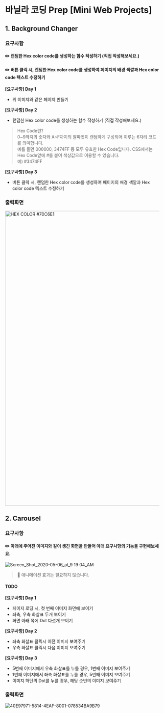 # 바닐라 코딩 Prep [Mini Web Projects]

## 1. Background Changer
### 요구사항
#### ✏️ 랜덤한 Hex color code를 생성하는 함수 작성하기 (직접 작성해보세요.)

#### ✏️ 버튼 클릭 시, 랜덤한 Hex color code를 생성하여 페이지의 배경 색깔과 Hex color code 텍스트 수정하기
**[요구사항] Day 1**
- 위 이미지와 같은 페이지 만들기

**[요구사항] Day 2**
- 랜덤한 Hex color code를 생성하는 함수 작성하기 (직접 작성해보세요.)

> Hex Code란? </br>
0\~9까지의 숫자와 A\~F까지의 알파벳이 랜덤하게 구성되어 이루는 6자리 코드를 의미합니다. </br>예를 들면 000000, 3474FF 등 모두 유효한 Hex Code입니다. CSS에서는 Hex Code앞에 #를 붙여 색상값으로 이용할 수 있습니다. </br>
예) #3474FF

**[요구사항] Day 3**
- 버튼 클릭 시, 랜덤한 Hex color code를 생성하여 페이지의 배경 색깔과 Hex color code 텍스트 수정하기

### 출력화면

<img width="961" alt="HEX COLOR #70C6E1" src="https://user-images.githubusercontent.com/79626675/122031166-69ccf780-ce09-11eb-9c76-14f153c6d7af.png">

## 2. Carousel
### 요구사항
#### ✏️ 아래에 주어진 이미지와 같이 생긴 화면을 만들어 아래 요구사항의 기능을 구현해보세요.

<img alt="Screen_Shot_2020-05-06_at_9 19 04_AM" src="https://user-images.githubusercontent.com/79626675/122633657-aacc5100-d114-11eb-85ad-345e7814be8c.png">

> 🚨 애니메이션 효과는 필요하지 않습니다.
#### TODO
**[요구사항] Day 1** </br>
- 페이지 로딩 시, 첫 번째 이미지 화면에 보이기
- 좌측, 우측 화살표 두개 보이기
- 화면 아래 쪽에 Dot 다섯개 보이기

**[요구사항] Day 2**
- 좌측 화살표 클릭시 이전 이미지 보여주기
- 우측 화살표 클릭시 다음 이미지 보여주기

**[요구사항] Day 3**
- 5번째 이미지에서 우측 화살표를 누를 경우, 1번째 이미지 보여주기
- 1번째 이미지에서 좌측 화살표를 누를 경우, 5번째 이미지 보여주기
- 이미지 하단의 Dot를 누를 경우, 해당 순번의 이미지 보여주기

### 출력화면
![40E97971-5814-4EAF-8001-078534BA9B79](https://user-images.githubusercontent.com/79626675/122633591-5f19a780-d114-11eb-82c6-82bcff854f80.jpeg)
